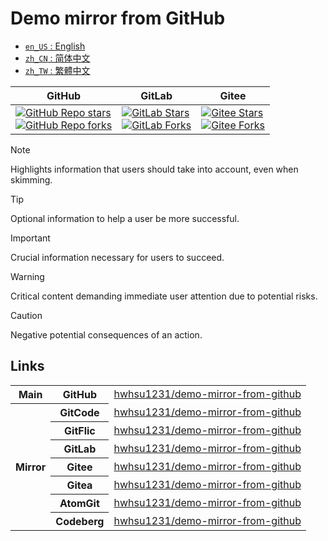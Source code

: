 # Demo mirror from GitHub

<ul>
  <li><a href="./README.md"><code>en_US</code> : English</a></li>
  <li><a href="./README.zh_CN.md"><code>zh_CN</code> : 简体中文</a></li>
  <li><a href="./README.zh_TW.md"><code>zh_TW</code> : 繁體中文</a></li>
</ul>

<div align="center">
  <table>
    <thead>
      <tr>
        <th style="text-align: center; vertical-align: middle;">GitHub</th>
        <th style="text-align: center; vertical-align: middle;">GitLab</th>
        <th style="text-align: center; vertical-align: middle;">Gitee</th>
      </tr>
    </thead>
    <tbody>
      <tr>
        <td>
          <a href="https://github.com/hwhsu1231/demo-mirror-from-github/stargazers">
            <img alt="GitHub Repo stars" src="https://img.shields.io/github/stars/hwhsu1231/demo-mirror-from-github?style=flat&logo=github" />
          </a><br />
          <a href="https://github.com/hwhsu1231/demo-mirror-from-github/forks">
            <img alt="GitHub Repo forks" src="https://img.shields.io/github/forks/hwhsu1231/demo-mirror-from-github?style=flat&logo=github" />
          </a>
        </td>
        <td>
          <a href="https://gitlab.com/hwhsu1231/demo-mirror-from-github/-/starrers">
            <img alt="GitLab Stars" src="https://img.shields.io/gitlab/stars/hwhsu1231%2Fdemo-mirror-from-github?gitlab_url=https%3A%2F%2Fgitlab.com&style=flat&logo=gitlab" />
          </a><br />
          <a href="https://gitlab.com/hwhsu1231/demo-mirror-from-github/-/forks">
            <img alt="GitLab Forks" src="https://img.shields.io/gitlab/forks/hwhsu1231%2Fdemo-mirror-from-github?gitlab_url=https%3A%2F%2Fgitlab.com&style=flat&logo=gitlab" />
          </a>
        </td>
        <td>
          <a href='https://gitee.com/hwhsu1231/demo-mirror-from-github/stargazers'>
            <img alt="Gitee Stars" src='https://gitee.com/hwhsu1231/demo-mirror-from-github/badge/star.svg?theme=dark' alt='star' />
          </a><br />
          <a href='https://gitee.com/hwhsu1231/demo-mirror-from-github/members'>
            <img alt="Gitee Forks" src='https://gitee.com/hwhsu1231/demo-mirror-from-github/badge/fork.svg?theme=dark' alt='fork' />
          </a>
        </td>
      </tr>
    </tbody>
  </table>
</div>

> [!NOTE]
> Highlights information that users should take into account, even when skimming.

> [!TIP]
> Optional information to help a user be more successful.

> [!IMPORTANT]
> Crucial information necessary for users to succeed.

> [!WARNING]
> Critical content demanding immediate user attention due to potential risks.

> [!CAUTION]
> Negative potential consequences of an action.

## Links

<div align="center">
  <table>
    <tbody>
      <!-- Main -->
      <tr>
        <th rowspan="1" style="text-align: center; vertical-align: middle;">Main</th>
        <th style="text-align: center; vertical-align: middle;">GitHub</th>
        <td style="text-align: center; vertical-align: middle;">
          <a href="https://github.com/hwhsu1231/demo-mirror-from-github" target="_blank">hwhsu1231/demo-mirror-from-github</a>
        </td>
      </tr>
      <!-- Mirror -->
      <tr>
        <th rowspan="7" style="text-align: center; vertical-align: middle;">Mirror</th>
        <th style="text-align: center; vertical-align: middle;">GitCode</th>
        <td style="text-align: center; vertical-align: middle;">
          <a href="https://gitcode.com/hwhsu1231/demo-mirror-from-github" target="_blank">hwhsu1231/demo-mirror-from-github</a>
        </td>
      </tr>
      <tr>
        <th style="text-align: center; vertical-align: middle;">GitFlic</th>
        <td style="text-align: center; vertical-align: middle;">
          <a href="https://gitflic.ru/project/hwhsu1231/demo-mirror-from-github" target="_blank">hwhsu1231/demo-mirror-from-github</a>
        </td>
      </tr>
      <tr>
        <th style="text-align: center; vertical-align: middle;">GitLab</th>
        <td style="text-align: center; vertical-align: middle;">
          <a href="https://gitlab.com/hwhsu1231/demo-mirror-from-github" target="_blank">hwhsu1231/demo-mirror-from-github</a>
        </td>
      </tr>
      <tr>
        <th style="text-align: center; vertical-align: middle;">Gitee</th>
        <td style="text-align: center; vertical-align: middle;">
          <a href="https://gitee.com/hwhsu1231/demo-mirror-from-github" target="_blank">hwhsu1231/demo-mirror-from-github</a>
        </td>
      </tr>
      <tr>
        <th style="text-align: center; vertical-align: middle;">Gitea</th>
        <td style="text-align: center; vertical-align: middle;">
          <a href="https://gitea.com/hwhsu1231/demo-mirror-from-github" target="_blank">hwhsu1231/demo-mirror-from-github</a>
        </td>
      </tr>
      <tr>
        <th style="text-align: center; vertical-align: middle;">AtomGit</th>
        <td style="text-align: center; vertical-align: middle;">
          <a href="https://atomgit.com/hwhsu1231/demo-mirror-from-github" target="_blank">hwhsu1231/demo-mirror-from-github</a>
        </td>
      </tr>
      <tr>
        <th style="text-align: center; vertical-align: middle;">Codeberg</th>
        <td style="text-align: center; vertical-align: middle;">
          <a href="https://codeberg.org/hwhsu1231/demo-mirror-from-github" target="_blank">hwhsu1231/demo-mirror-from-github</a>
        </td>
      </tr>
    </tbody>
  </table>
</div>
